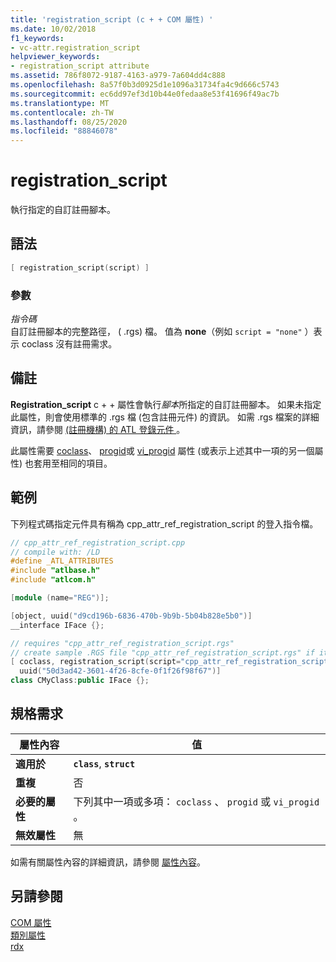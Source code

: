 ```yaml
---
title: 'registration_script (c + + COM 屬性) '
ms.date: 10/02/2018
f1_keywords:
- vc-attr.registration_script
helpviewer_keywords:
- registration_script attribute
ms.assetid: 786f8072-9187-4163-a979-7a604dd4c888
ms.openlocfilehash: 8a57f0b3d0925d1e1096a31734fa4c9d666c5743
ms.sourcegitcommit: ec6dd97ef3d10b44e0fedaa8e53f41696f49ac7b
ms.translationtype: MT
ms.contentlocale: zh-TW
ms.lasthandoff: 08/25/2020
ms.locfileid: "88846078"
---
```

# <a name="registration_script"></a>registration_script

執行指定的自訂註冊腳本。

## <a name="syntax"></a>語法

```cpp
[ registration_script(script) ]
```

### <a name="parameters"></a>參數

*指令碼*<br/>
自訂註冊腳本的完整路徑， ( .rgs) 檔。 值為 **none**（例如 `script = "none"` ）表示 coclass 沒有註冊需求。

## <a name="remarks"></a>備註

**Registration_script** c + + 屬性會執行*腳本*所指定的自訂註冊腳本。 如果未指定此屬性，則會使用標準的 .rgs 檔 (包含註冊元件) 的資訊。 如需 .rgs 檔案的詳細資訊，請參閱 [ (註冊機構) 的 ATL 登錄元件 ](../../atl/atl-registry-component-registrar.md)。

此屬性需要 [coclass](coclass.md)、 [progid](progid.md)或 [vi_progid](vi-progid.md) 屬性 (或表示上述其中一項的另一個屬性) 也套用至相同的項目。

## <a name="example"></a>範例

下列程式碼指定元件具有稱為 cpp_attr_ref_registration_script 的登入指令檔。

```cpp
// cpp_attr_ref_registration_script.cpp
// compile with: /LD
#define _ATL_ATTRIBUTES
#include "atlbase.h"
#include "atlcom.h"

[module (name="REG")];

[object, uuid("d9cd196b-6836-470b-9b9b-5b04b828e5b0")]
__interface IFace {};

// requires "cpp_attr_ref_registration_script.rgs"
// create sample .RGS file "cpp_attr_ref_registration_script.rgs" if it does not exist
[ coclass, registration_script(script="cpp_attr_ref_registration_script.rgs"),
  uuid("50d3ad42-3601-4f26-8cfe-0f1f26f98f67")]
class CMyClass:public IFace {};
```

## <a name="requirements"></a>規格需求

| 屬性內容 | 值 |
|-|-|
|**適用於**|**`class`**, **`struct`**|
|**重複**|否|
|**必要的屬性**|下列其中一項或多項： `coclass` 、 `progid` 或 `vi_progid` 。|
|**無效屬性**|無|

如需有關屬性內容的詳細資訊，請參閱 [屬性內容](cpp-attributes-com-net.md#contexts)。

## <a name="see-also"></a>另請參閱

[COM 屬性](com-attributes.md)<br/>
[類別屬性](class-attributes.md)<br/>
[rdx](rdx.md)
